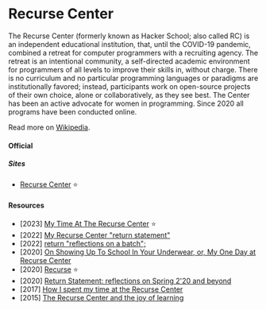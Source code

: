 # Recurse Center

The Recurse Center (formerly known as Hacker School; also called RC) is an independent educational institution, that, until the COVID-19 pandemic, combined a retreat for computer programmers with a recruiting agency. The retreat is an intentional community, a self-directed academic environment for programmers of all levels to improve their skills in, without charge. There is no curriculum and no particular programming languages or paradigms are institutionally favored; instead, participants work on open-source projects of their own choice, alone or collaboratively, as they see best. The Center has been an active advocate for women in programming. Since 2020 all programs have been conducted online.

Read more on [Wikipedia](https://en.wikipedia.org/wiki/Recurse_Center).

#### Official

##### Sites
- [Recurse Center](https://www.recurse.com) ⭐

#### Resources
- [2023] [My Time At The Recurse Center](https://healeycodes.com/my-time-at-the-recurse-center) ⭐
- [2022] [My Recurse Center "return statement"](https://hdoro.dev/reflecting-on-recurse-center)
- [2022] [return "reflections on a batch";](https://ntietz.com/blog/return-statement-reflections-on-a-batch/)
- [2020] [On Showing Up To School In Your Underwear, or, My One Day at Recurse Center](http://cadlag.org/posts/on-showing-up-to-school-in-your-underwear.html)
- [2020] [Recurse](https://vishnubharathi.codes/blog/recurse) ⭐
- [2020] [Return Statement: reflections on Spring 2'20 and beyond](https://words.serenaperuzzo.com/posts/return-statement)
- [2017] [How I spent my time at the Recurse Center](https://jvns.ca/blog/2017/09/17/how-i-spent-my-time-at-the-recurse-center)
- [2015] [The Recurse Center and the joy of learning](https://martin.kleppmann.com/2015/10/11/recurse-center-joy-of-learning.html)
